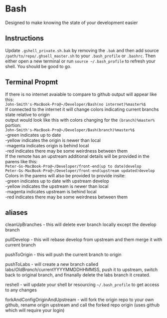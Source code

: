 # Bash

Designed to make knowing the state of your development easier

## Instructions
  Update `.gshell_private.sh.bak` by removing the `.bak` and then add source `/path/to/repo/.ghsell_master.sh` to your `.bash_profile` or `.bashrc`.  Then either open a new terminal or run `source ~/.bash_profile` to refresh your shell.  You should be good to go.

## Terminal Propmt 
If there is no internet avaiable to compare to github output will appear like this:  
  `John-Smith's-MacBook-Pro@~/Developer/Bash(no internet)%master%$`  
If connected to the internet it will change colors indicating current branchs state relative to origin  
  output would look like this with colors changing for the `(branch)%master%` portion:  
  `John-Smith's-MacBook-Pro@~/Developer/Bash(branch)%master%$`  
  -green indicates up to date  
  -yellow indicates the origin is newer than local  
  -magenta indicates origin is behind local  
  -red indicates there may be some weirdness between them  
If the remote has an upstream additional details will be provided in the parens like this:  
  `Peter-Gs-MacBook-Pro@~/Developer/front-end(up to date)develop`  
  `Peter-Gs-MacBook-Pro@~/Developer/front-end(upstream updated)develop`  
  Colors in the parens will also be provided to provide insite:  
  -green indicates up to date with upstream develop  
  -yellow indicates the upstream is newer than local  
  -magenta indicates upstream is behind local  
  -red indicates there may be some weirdness between them  

## aliases
cleanUpBranches - this will delete ever branch locally except the develop branch

pullDevelop - this will rebase develop from upstream and them merge it with current branch

pushToOrigin - this will push the current branch to origin

pushToLabs - will create a new branch called labs/$OldBranch/$currentYYYYMMDDHHMMSS, push it to upstream, switch back to original branch, and finanally delete the labs branch it created.

reshell - will update your shell br resourcing `~/.bash_profile` to get access to any changes

forkAndConfigOriginAndUpstream - will fork the origin repo to your own github, rename origin upstream and call the forked repo origin (uses github which will require your login)